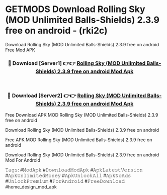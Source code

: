# GETMODS Download Rolling Sky (MOD Unlimited Balls-Shields) 2.3.9 free on android - (rki2c)
Download Rolling Sky (MOD Unlimited Balls-Shields) 2.3.9 free on android Free Mod APK

<div align="center">
<h3>🔴 Download [Server1] 👉👉 <a href="https://apk-comot.site?title=Rolling_Sky_(MOD_Unlimited_Balls-Shields)_2.3.9_free_on_android">Rolling Sky (MOD Unlimited Balls-Shields) 2.3.9 free on android Mod Apk</a></h3><br>

<h3>🔴 Download [Server2] 👉👉 <a href="https://apk-comot.site?title=Rolling_Sky_(MOD_Unlimited_Balls-Shields)_2.3.9_free_on_android">Rolling Sky (MOD Unlimited Balls-Shields) 2.3.9 free on android Mod Apk</a></h3>
</div>


Free Download APK MOD Rolling Sky (MOD Unlimited Balls-Shields) 2.3.9 free on android

Download Rolling Sky (MOD Unlimited Balls-Shields) 2.3.9 free on android 

Free APK MOD Rolling Sky (MOD Unlimited Balls-Shields) 2.3.9 free on android 

Download Rolling Sky (MOD Unlimited Balls-Shields) 2.3.9 free on android Mod For Android

𝚃𝚊𝚐𝚜: #𝙼𝚘𝚍𝙰𝚙𝚔 #𝙳𝚘𝚠𝚗𝚕𝚘𝚊𝚍𝙼𝚘𝚍𝙰𝚙𝚔 #𝙰𝚙𝚔𝙻𝚊𝚝𝚎𝚜𝚝𝚅𝚎𝚛𝚜𝚒𝚘𝚗 #𝙰𝚙𝚔𝚄𝚗𝚕𝚒𝚖𝚒𝚝𝚎𝚍𝙼𝚘𝚗𝚎𝚢 #𝙰𝚙𝚔𝚄𝚗𝚕𝚘𝚌𝚔𝙰𝚕𝚕 #𝙰𝚙𝚔𝙽𝚘𝙰𝚍𝚜 #𝚄𝚗𝚕𝚘𝚌𝚔𝙿𝚛𝚎𝚖𝚒𝚞𝚖 #𝙵𝚘𝚛𝙰𝚗𝚍𝚛𝚘𝚒𝚍 #𝙵𝚛𝚎𝚎𝙳𝚘𝚠𝚗𝚕𝚘𝚊𝚍 #home_design_mod_apk